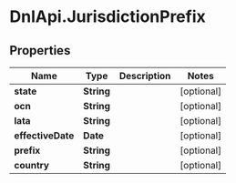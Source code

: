 # DnlApi.JurisdictionPrefix

## Properties
Name | Type | Description | Notes
------------ | ------------- | ------------- | -------------
**state** | **String** |  | [optional] 
**ocn** | **String** |  | [optional] 
**lata** | **String** |  | [optional] 
**effectiveDate** | **Date** |  | [optional] 
**prefix** | **String** |  | [optional] 
**country** | **String** |  | [optional] 


